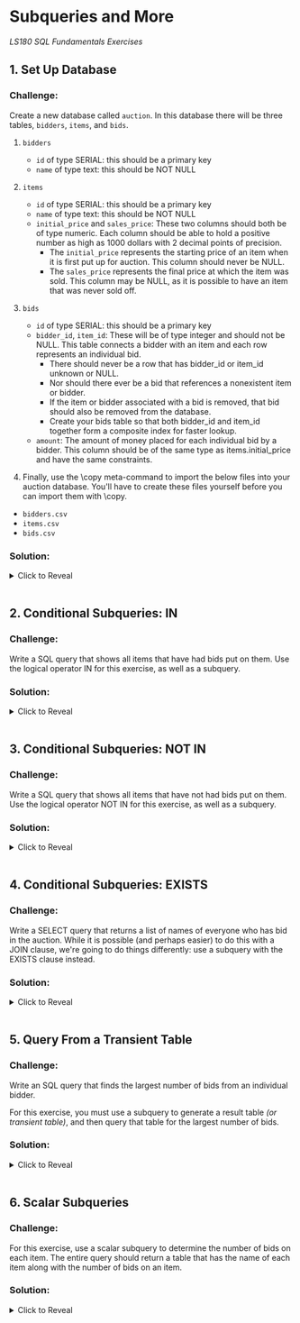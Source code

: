 # Subqueries and More
*LS180 SQL Fundamentals Exercises*

## 1. Set Up Database

### Challenge:

Create a new database called `auction`. In this database there will be three tables, `bidders`, `items`, and `bids`.

1. `bidders`
    - `id` of type SERIAL: this should be a primary key
    - `name` of type text: this should be NOT NULL

2. `items`
    - `id` of type SERIAL: this should be a primary key
    - `name` of type text: this should be NOT NULL
    - `initial_price` and `sales_price`: These two columns should both be of type numeric. Each column should be able to hold a positive number as high as 1000 dollars with 2 decimal points of precision.
        - The `initial_price` represents the starting price of an item when it is first put up for auction. This column should never be NULL.
        - The `sales_price` represents the final price at which the item was sold. This column may be NULL, as it is possible to have an item that was never sold off.

3. `bids`
    - `id` of type SERIAL: this should be a primary key
    - `bidder_id`, `item_id`: These will be of type integer and should not be NULL. This table connects a bidder with an item and each row represents an individual bid. 
        - There should never be a row that has bidder_id or item_id unknown or NULL. 
        - Nor should there ever be a bid that references a nonexistent item or bidder.
        - If the item or bidder associated with a bid is removed, that bid should also be removed from the database.
        - Create your bids table so that both bidder_id and item_id together form a composite index for faster lookup.
    - `amount`: The amount of money placed for each individual bid by a bidder. This column should be of the same type as items.initial_price and have the same constraints.

4. Finally, use the \copy meta-command to import the below files into your auction database. You'll have to create these files yourself before you can import them with \copy.

- `bidders.csv`
- `items.csv`
- `bids.csv`

### Solution:

<details><summary>Click to Reveal</summary>

1. Create the relations
```sql
CREATE DATABASE auction;

CREATE TABLE bidders (
    id serial PRIMARY KEY,
    name text NOT NULL
);

CREATE TABLE items (
    id serial PRIMARY KEY,
    name text NOT NULL,
    initial_price numeric(6,2) NOT NULL CHECK (initial_price BETWEEN 0.01 AND 1000.00),
    sales_price numeric(6,2) CHECK (sales_price BETWEEN 0.01 AND 1000.00)
);

CREATE TABLE bids (
    id serial PRIMARY KEY,
    bidder_id integer NOT NULL REFERENCES bidders(id) ON DELETE CASCADE,
    item_id integer NOT NULL REFERENCES items(id) ON DELETE CASCADE,
    amount numeric(6,2) NOT NULL CHECK (amount BETWEEN 0.01 AND 1000.00)
);

CREATE INDEX ON bids (bidder_id, item_id);
```

2. Copy the data
```
\copy bidders FROM 'bidders.csv' WITH HEADER CSV

\copy items FROM 'items.csv' WITH HEADER CSV

\copy bids FROM 'bids.csv' WITH HEADER CSV
```
</details>

<br>

## 2. Conditional Subqueries: IN

### Challenge:

Write a SQL query that shows all items that have had bids put on them. Use the logical operator IN for this exercise, as well as a subquery.

### Solution:

<details><summary>Click to Reveal</summary>

```sql
SELECT i.name AS "Bid on Items"
FROM items i 
WHERE i.id IN (
    SELECT DISTINCT item_id FROM bids
);
```
</details>

<br>

## 3. Conditional Subqueries: NOT IN

### Challenge:

Write a SQL query that shows all items that have not had bids put on them. Use the logical operator NOT IN for this exercise, as well as a subquery.

### Solution:

<details><summary>Click to Reveal</summary>

```sql
SELECT i.name AS "Not Bid On"
FROM items i
WHERE i.id NOT IN (
    SELECT item_id FROM bids
);
```
</details>

<br>

## 4. Conditional Subqueries: EXISTS

### Challenge:

Write a SELECT query that returns a list of names of everyone who has bid in the auction. While it is possible (and perhaps easier) to do this with a JOIN clause, we're going to do things differently: use a subquery with the EXISTS clause instead.

### Solution:

<details><summary>Click to Reveal</summary>

1. Using a subquery:
    ```sql
    SELECT b.name
    FROM bidders b
    WHERE EXISTS (
        SELECT 1 FROM bids WHERE bids.bidder_id = b.id
    );
    ```
2. Using a JOIN:
    ```sql
    SELECT name
    FROM bidders b JOIN bids ON b.id = bids.bidder_id
    GROUP BY b.id
    ORDER BY b.id;
    ```
</details>

<br>

## 5. Query From a Transient Table

### Challenge:

Write an SQL query that finds the largest number of bids from an individual bidder.

For this exercise, you must use a subquery to generate a result table _(or transient table)_, and then query that table for the largest number of bids.

### Solution:

<details><summary>Click to Reveal</summary>

```sql
SELECT MAX(bid_counts.count)
FROM (
    SELECT count(bidder_id)
    FROM bids
    GROUP BY bidder_id
) AS bid_counts;
```
</details>

<br>

## 6. Scalar Subqueries

### Challenge:

For this exercise, use a scalar subquery to determine the number of bids on each item. The entire query should return a table that has the name of each item along with the number of bids on an item.

### Solution:

<details><summary>Click to Reveal</summary>

1. Using a Scalar Subquery
```sql
SELECT name, (
    SELECT count(item_id)
    FROM bids
    WHERE item_id = i.id)
FROM items i;
```
2. Using a LEFT JOIN
```sql
SELECT i.name, count(item_id)
FROM items i 
    LEFT JOIN bids b ON b.item_id = i.id
GROUP BY i.id
ORDER BY i.id;
```
</details>

<br>